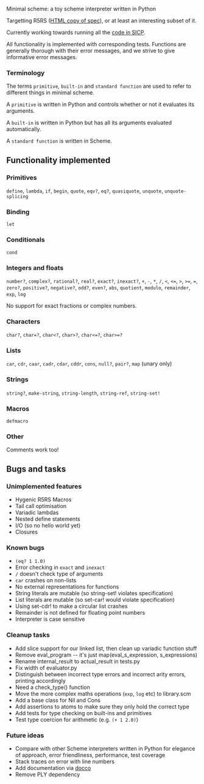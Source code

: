 Minimal scheme: a toy scheme interpreter written in Python

Targetting R5RS
([HTML copy of spec](http://people.csail.mit.edu/jaffer/r5rs_toc.html)),
or at least an interesting subset of it.

Currently working towards running all the
[code in SICP](http://mitpress.mit.edu/sicp/code/index.html).

All functionality is implemented with corresponding tests. Functions
are generally thorough with their error messages, and we strive to
give informative error messages.

### Terminology

The terms `primitive`, `built-in` and `standard function` are used to
refer to different things in minimal scheme.

A `primitive` is written in Python and controls whether or not it
evaluates its arguments.

A `built-in` is written in Python but has all its arguments evaluated
automatically.

A `standard function` is written in Scheme.

## Functionality implemented

### Primitives

`define`, `lambda`, `if`, `begin`, `quote`, `eqv?`, `eq?`,
`quasiquote`, `unquote`, `unquote-splicing`

### Binding

`let`

### Conditionals

`cond`

### Integers and floats

`number?`, `complex?`, `rational?`, `real?`, `exact?`, `inexact?`,
`+`, `-`, `*`, `/`, `<`, `<=`, `>`, `>=`, `=`, `zero?`, `positive?`,
`negative?`, `odd?`, `even?`, `abs`, `quotient`, `modulo`,
`remainder`, `exp`, `log`

No support for exact fractions or complex numbers.

### Characters

`char?`, `char=?`, `char<?`, `char>?`, `char<=?`, `char>=?`

### Lists

`car`, `cdr`, `caar`, `cadr`, `cdar`, `cddr`, `cons`, `null?`,
`pair?`, `map` (unary only)

### Strings

`string?`, `make-string`, `string-length`, `string-ref`, `string-set!`

### Macros

`defmacro`

### Other

Comments work too!

## Bugs and tasks

### Unimplemented features

* Hygenic R5RS Macros
* Tail call optimisation
* Variadic lambdas
* Nested define statements
* I/O (so no hello world yet)
* Closures

### Known bugs

* `(eq? 1 1.0)`
* Error checking in `exact` and `inexact`
* `/` doesn't check type of arguments
* `car` crashes on non-lists
* No external representations for functions
* String literals are mutable (so string-set! violates specification)
* List literals are mutable (so set-car! would violate specification)
* Using set-cdr! to make a circular list crashes
* Remainder is not defined for floating point numbers
* Interpreter is case sensitive

### Cleanup tasks

* Add slice support for our linked list, then clean up variadic
  function stuff
* Remove eval_program -- it's just map(eval_s_expression,
  s_expressions)
* Rename internal_result to actual_result in tests.py
* Fix width of evaluator.py
* Distinguish between incorrect type errors and incorrect arity
  errors, printing accordingly
* Need a check_type() function
* Move the more complex maths operations (`exp`, `log` etc) to library.scm
* Add a base class for Nil and Cons
* Add assertions to atoms to make sure they only hold the correct type
* Add tests for type checking on built-ins and primitives
* Test type coercion for arithmetic (e.g. `(+ 1 2.0)`)

### Future ideas

* Compare with other Scheme interpreters written in Python for
  elegance of approach, error friendliness, performance, test coverage
* Stack traces on error with line numbers
* Add documentation via [docco](https://github.com/jashkenas/docco)
* Remove PLY dependency
